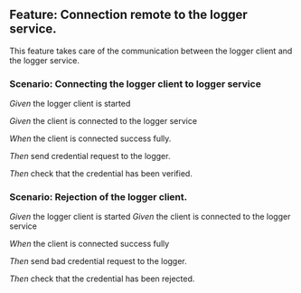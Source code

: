 ## Feature: Connection remote to the logger service.

This feature takes care of the communication between the logger client and the logger service. 



### Scenario: Connecting the logger client to logger service

*Given* the logger client is started

*Given* the client is connected to the logger service

*When* the client is connected success fully.

*Then* send credential request to the logger.

*Then* check that the credential has been verified. 



### Scenario: Rejection of the logger client.

*Given* the logger client is started
*Given* the client is connected to the logger service

*When* the client is connected success fully 

*Then* send bad credential request to the logger.

*Then* check that the credential has been rejected. 



